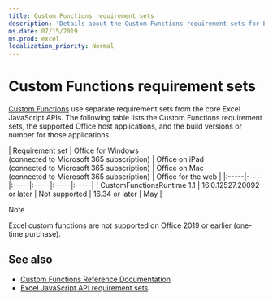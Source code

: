 ```yaml
---
title: Custom Functions requirement sets
description: 'Details about the Custom Functions requirement sets for Excel JavaScript API'
ms.date: 07/15/2019
ms.prod: excel
localization_priority: Normal
---
```


# Custom Functions requirement sets

[Custom Functions](./custom-functions-overview.md) use separate requirement sets from the core Excel JavaScript APIs. The following table lists the Custom Functions requirement sets, the supported Office host applications, and the build versions or number for those applications.

|  Requirement set  |  Office for Windows<br>(connected to Microsoft 365 subscription)  |  Office on iPad<br>(connected to Microsoft 365 subscription)  |  Office on Mac<br>(connected to Microsoft 365 subscription)  | Office for the web |
|:-----|-----|:-----|:-----|:-----|:-----|
| CustomFunctionsRuntime 1.1 | 16.0.12527.20092 or later | Not supported | 16.34 or later | May |

> [!NOTE]
> Excel custom functions are not supported on Office 2019 or earlier (one-time purchase).

## See also

- [Custom Functions Reference Documentation](/javascript/api/custom-functions-runtime)
- [Excel JavaScript API requirement sets](../reference/requirement-sets/excel-api-requirement-sets.md)
